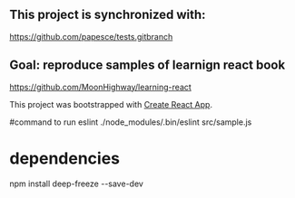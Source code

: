 ## This project is synchronized with:
https://github.com/papesce/tests.gitbranch
## Goal: reproduce samples of learnign react book
https://github.com/MoonHighway/learning-react



This project was bootstrapped with [Create React App](https://github.com/facebookincubator/create-react-app).

#command to run eslint
 ./node_modules/.bin/eslint src/sample.js

# dependencies
 npm install deep-freeze --save-dev